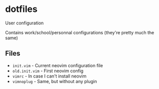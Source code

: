 # dotfiles

User configuration 

Contains work/school/personnal configurations (they're pretty much the same)

## Files

- `init.vim` - Current neovim configuration file
- `old.init.vim` - First neovim config
- `vimrc` - In case I can't install neovim
- `vimnoplug` - Same, but without any plugin
